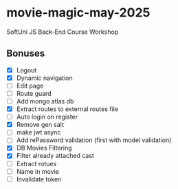 # movie-magic-may-2025
SoftUni JS Back-End Course Workshop

## Bonuses
 - [x] Logout
 - [x] Dynamic navigation
 - [ ] Edit page
 - [ ] Route guard
 - [ ] Add mongo atlas db
 - [x] Extract routes to external routes file
 - [ ] Auto login on register
 - [x] Remove gen salt
 - [ ] make jwt async
 - [ ] Add rePassword validation (first with model validation)
 - [x] DB Movies Filtering
 - [x] Filter already attached cast
 - [ ] Extract rotues
 - [ ] Name in movie
 - [ ] Invalidate token
